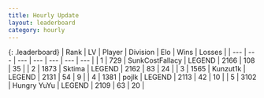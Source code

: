 ```yaml
---
title: Hourly Update
layout: leaderboard
category: hourly
---
```


{: .leaderboard}
| Rank | LV | Player | Division | Elo | Wins | Losses |
| --- | --- | --- | --- | --- | --- | --- |
| <span data-change="0">1</span> | 729 | <span title="ID: 402846">SunkCostFallacy</span> | LEGEND | <span data-change="0">2166</span> | <span data-change="0">108</span> | <span data-change="0">35</span> |
| <span data-change="0">2</span> | 1873 | <span title="ID: 353063">Sktima</span> | LEGEND | <span data-change="20">2162</span> | <span data-change="3">83</span> | <span data-change="0">24</span> |
| <span data-change="0">3</span> | 1565 | <span title="ID: 392407">Kunzut1k</span> | LEGEND | <span data-change="0">2131</span> | <span data-change="0">54</span> | <span data-change="0">9</span> |
| <span data-change="0">4</span> | 1381 | <span title="ID: 4783">pojlk</span> | LEGEND | <span data-change="-8">2113</span> | <span data-change="2">42</span> | <span data-change="2">10</span> |
| <span data-change="0">5</span> | 3102 | <span title="ID: 164871">Hungry YuYu</span> | LEGEND | <span data-change="0">2109</span> | <span data-change="0">63</span> | <span data-change="0">20</span> |